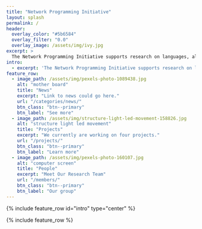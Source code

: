 ```yaml
---
title: "Network Programming Initiative"
layout: splash
permalink: /
header:
  overlay_color: "#5b6584"
  overlay_filter: "0.0"
  overlay_image: /assets/img/ivy.jpg
excerpt: >
  The Network Programming Initiative supports research on languages, algorithms, and tools for network programming, and facilitates closer interactions with partners in industry and government. For more details, read our [whitepaper pdf](/foster-site/papers/npi-whitepaper.pdf). type="center"
intro: 
  - excerpt: 'The Network Programming Initiative supports research on languages, algorithms, and tools for network programming, and facilitates closer interactions with partners in industry and government. For more details, read our [whitepaper (pdf)](/../../papers/npi-whitepaper.pdf).'
feature_row:
  - image_path: /assets/img/pexels-photo-1089438.jpg
    alt: "mother board"
    title: "News"
    excerpt: "Link to news could go here."
    url: "/categories/news/"
    btn_class: "btn--primary"
    btn_label: "See more"
  - image_path: /assets/img/structure-light-led-movement-158826.jpg
    alt: "structure light led movement"
    title: "Projects"
    excerpt: "We currently are working on four projects."
    url: "/projects/"
    btn_class: "btn--primary"
    btn_label: "Learn more"
  - image_path: /assets/img/pexels-photo-160107.jpg
    alt: "computer screen"
    title: "People"
    excerpt: "Meet Our Research Team"
    url: "/members/"
    btn_class: "btn--primary"
    btn_label: "Our group"      
---
```


{% include feature_row id="intro" type="center" %}

{% include feature_row %}
